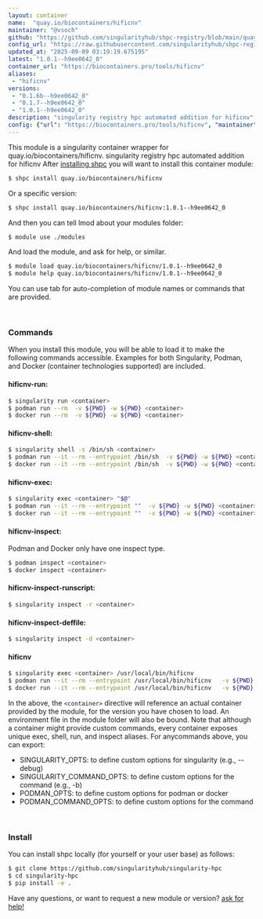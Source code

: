 ```yaml
---
layout: container
name:  "quay.io/biocontainers/hificnv"
maintainer: "@vsoch"
github: "https://github.com/singularityhub/shpc-registry/blob/main/quay.io/biocontainers/hificnv/container.yaml"
config_url: "https://raw.githubusercontent.com/singularityhub/shpc-registry/main/quay.io/biocontainers/hificnv/container.yaml"
updated_at: "2025-09-09 03:19:19.675195"
latest: "1.0.1--h9ee0642_0"
container_url: "https://biocontainers.pro/tools/hificnv"
aliases:
 - "hificnv"
versions:
 - "0.1.6b--h9ee0642_0"
 - "0.1.7--h9ee0642_0"
 - "1.0.1--h9ee0642_0"
description: "singularity registry hpc automated addition for hificnv"
config: {"url": "https://biocontainers.pro/tools/hificnv", "maintainer": "@vsoch", "description": "singularity registry hpc automated addition for hificnv", "latest": {"1.0.1--h9ee0642_0": "sha256:739762833c9d1d2aefa4f6cf954deae59c2f4fe082da5f349adb955e759f13ca"}, "tags": {"0.1.6b--h9ee0642_0": "sha256:760a600f74f1fc2f186fc1bbcc221eee2db14b0c1d46f666a0215da32d1a6afc", "0.1.7--h9ee0642_0": "sha256:1a3d1839f896011451fd2dd0450444901045954455e3e2e6c31ca9741a644277", "1.0.1--h9ee0642_0": "sha256:739762833c9d1d2aefa4f6cf954deae59c2f4fe082da5f349adb955e759f13ca"}, "docker": "quay.io/biocontainers/hificnv", "aliases": {"hificnv": "/usr/local/bin/hificnv"}}
---
```


This module is a singularity container wrapper for quay.io/biocontainers/hificnv.
singularity registry hpc automated addition for hificnv
After [installing shpc](#install) you will want to install this container module:


```bash
$ shpc install quay.io/biocontainers/hificnv
```

Or a specific version:

```bash
$ shpc install quay.io/biocontainers/hificnv:1.0.1--h9ee0642_0
```

And then you can tell lmod about your modules folder:

```bash
$ module use ./modules
```

And load the module, and ask for help, or similar.

```bash
$ module load quay.io/biocontainers/hificnv/1.0.1--h9ee0642_0
$ module help quay.io/biocontainers/hificnv/1.0.1--h9ee0642_0
```

You can use tab for auto-completion of module names or commands that are provided.

<br>

### Commands

When you install this module, you will be able to load it to make the following commands accessible.
Examples for both Singularity, Podman, and Docker (container technologies supported) are included.

#### hificnv-run:

```bash
$ singularity run <container>
$ podman run --rm  -v ${PWD} -w ${PWD} <container>
$ docker run --rm  -v ${PWD} -w ${PWD} <container>
```

#### hificnv-shell:

```bash
$ singularity shell -s /bin/sh <container>
$ podman run --it --rm --entrypoint /bin/sh  -v ${PWD} -w ${PWD} <container>
$ docker run --it --rm --entrypoint /bin/sh  -v ${PWD} -w ${PWD} <container>
```

#### hificnv-exec:

```bash
$ singularity exec <container> "$@"
$ podman run --it --rm --entrypoint ""  -v ${PWD} -w ${PWD} <container> "$@"
$ docker run --it --rm --entrypoint ""  -v ${PWD} -w ${PWD} <container> "$@"
```

#### hificnv-inspect:

Podman and Docker only have one inspect type.

```bash
$ podman inspect <container>
$ docker inspect <container>
```

#### hificnv-inspect-runscript:

```bash
$ singularity inspect -r <container>
```

#### hificnv-inspect-deffile:

```bash
$ singularity inspect -d <container>
```


#### hificnv

```bash
$ singularity exec <container> /usr/local/bin/hificnv
$ podman run --it --rm --entrypoint /usr/local/bin/hificnv   -v ${PWD} -w ${PWD} <container> -c " $@"
$ docker run --it --rm --entrypoint /usr/local/bin/hificnv   -v ${PWD} -w ${PWD} <container> -c " $@"
```



In the above, the `<container>` directive will reference an actual container provided
by the module, for the version you have chosen to load. An environment file in the
module folder will also be bound. Note that although a container
might provide custom commands, every container exposes unique exec, shell, run, and
inspect aliases. For anycommands above, you can export:

 - SINGULARITY_OPTS: to define custom options for singularity (e.g., --debug)
 - SINGULARITY_COMMAND_OPTS: to define custom options for the command (e.g., -b)
 - PODMAN_OPTS: to define custom options for podman or docker
 - PODMAN_COMMAND_OPTS: to define custom options for the command

<br>

### Install

You can install shpc locally (for yourself or your user base) as follows:

```bash
$ git clone https://github.com/singularityhub/singularity-hpc
$ cd singularity-hpc
$ pip install -e .
```

Have any questions, or want to request a new module or version? [ask for help!](https://github.com/singularityhub/singularity-hpc/issues)